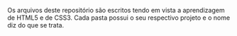 Os arquivos deste repositório são escritos tendo em vista a aprendizagem de HTML5 e de CSS3.
Cada pasta possui o seu respectivo projeto e o nome diz do que se trata.